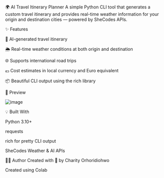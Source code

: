 🌍 AI Travel Itinerary Planner
A simple Python CLI tool that generates a custom travel itinerary and provides real-time weather information for your origin and destination cities — powered by SheCodes APIs.

✨ Features

🧠 AI-generated travel itinerary

🌦️ Real-time weather conditions at both origin and destination

🌐 Supports international road trips

💶 Cost estimates in local currency and Euro equivalent

📦 Beautiful CLI output using the rich library

📸 Preview

![image](https://github.com/user-attachments/assets/0ef01eb8-93b4-480a-af07-26f84f2ba265)



💡 Built With

Python 3.10+

requests

rich for pretty CLI output

SheCodes Weather & AI APIs

🙋‍♀️ Author
Created with 💜 by Charity Orhoridiohwo




Created using Colab
